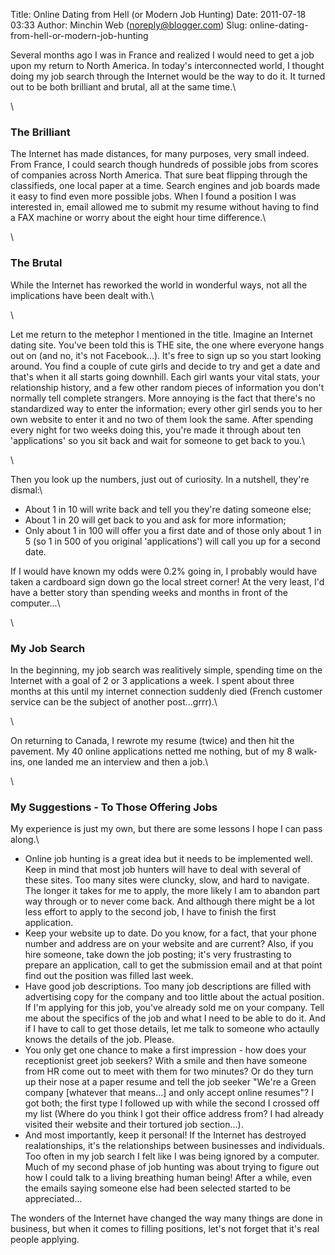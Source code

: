 Title: Online Dating from Hell (or Modern Job Hunting)
Date: 2011-07-18 03:33
Author: Minchin Web (noreply@blogger.com)
Slug: online-dating-from-hell-or-modern-job-hunting

Several months ago I was in France and realized I would need to get a
job upon my return to North America. In today's interconnected world, I
thought doing my job search through the Internet would be the way to do
it. It turned out to be both brilliant and brutal, all at the same
time.\

\

<h3>
</p>
<p>
The Brilliant

</h3>
</p>
The Internet has made distances, for many purposes, very small indeed.
From France, I could search though hundreds of possible jobs from scores
of companies across North America. That sure beat flipping through the
classifieds, one local paper at a time. Search engines and job boards
made it easy to find even more possible jobs. When I found a position I
was interested in, email allowed me to submit my resume without having
to find a FAX machine or worry about the eight hour time difference.\

\

<h3>
</p>
<p>
The Brutal

</h3>
</p>
While the Internet has reworked the world in wonderful ways, not all the
implications have been dealt with.\

\

Let me return to the metephor I mentioned in the title. Imagine an
Internet dating site. You've been told this is THE site, the one where
everyone hangs out on (and no, it's not Facebook...). It's free to sign
up so you start looking around. You find a couple of cute girls and
decide to try and get a date and that's when it all starts going
downhill. Each girl wants your vital stats, your relationship history,
and a few other random pieces of information you don't normally tell
complete strangers. More annoying is the fact that there's no
standardized way to enter the information; every other girl sends you to
her own website to enter it and no two of them look the same. After
spending every night for two weeks doing this, you're made it through
about ten 'applications' so you sit back and wait for someone to get
back to you.\

\

Then you look up the numbers, just out of curiosity. In a nutshell,
they're dismal:\

-   About 1 in 10 will write back and tell you they're dating someone
    else;
-   About 1 in 20 will get back to you and ask for more information;
-   Only about 1 in 100 will offer you a first date and of those only
    about 1 in 5 (so 1 in 500 of you original 'applications') will call
    you up for a second date.

</p>
If I would have known my odds were 0.2% going in, I probably would have
taken a cardboard sign down go the local street corner! At the very
least, I'd have a better story than spending weeks and months in front
of the computer...\

\

<h3>
</p>
<p>
My Job Search

</h3>
</p>
In the beginning, my job search was realitively simple, spending time on
the Internet with a goal of 2 or 3 applications a week. I spent about
three months at this until my internet connection suddenly died (French
customer service can be the subject of another post...grrr).\

\

On returning to Canada, I rewrote my resume (twice) and then hit the
pavement. My 40 online applications netted me nothing, but of my 8
walk-ins, one landed me an interview and then a job.\

\

<h3>
</p>
<p>
My Suggestions - To Those Offering Jobs

</h3>
</p>
My experience is just my own, but there are some lessons I hope I can
pass along.\

-   Online job hunting is a great idea but it needs to be implemented
    well. Keep in mind that most job hunters will have to deal with
    several of these sites. Too many sites were cluncky, slow, and hard
    to navigate. The longer it takes for me to apply, the more likely I
    am to abandon part way through or to never come back. And although
    there might be a lot less effort to apply to the second job, I have
    to finish the first application.
-   Keep your website up to date. Do you know, for a fact, that your
    phone number and address are on your website and are current? Also,
    if you hire someone, take down the job posting; it's very
    frustrasting to prepare an application, call to get the submission
    email and at that point find out the position was filled last week.
-   Have good job descriptions. Too many job descriptions are filled
    with advertising copy for the company and too little about the
    actual position. If I'm applying for this job, you've already sold
    me on your company. Tell me about the specifics of the job and what
    I need to be able to do it. And if I have to call to get those
    details, let me talk to someone who actaully knows the details of
    the job. Please.
-   You only get one chance to make a first impression - how does your
    receptionist greet job seekers? With a smile and then have someone
    from HR come out to meet with them for two minutes? Or do they turn
    up their nose at a paper resume and tell the job seeker "We're a
    Green company [whatever that means...] and only accept online
    resumes"? I got both; the first type I followed up with while the
    second I crossed off my list (Where do you think I got their office
    address from? I had already visited their website and their tortured
    job section...).
-   And most importantly, keep it personal! If the Internet has
    destroyed realationships, it's the relationships between businesses
    and individuals. Too often in my job search I felt like I was being
    ignored by a computer. Much of my second phase of job hunting was
    about trying to figure out how I could talk to a living breathing
    human being! After a while, even the emails saying someone else had
    been selected started to be appreciated...

</p>
The wonders of the Internet have changed the way many things are done in
business, but when it comes to filling positions, let's not forget that
it's real people applying.

